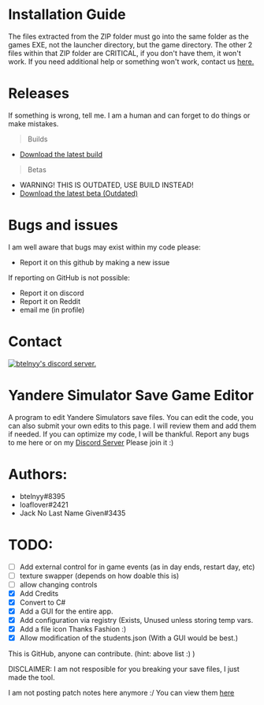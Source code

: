 # Installation Guide
The files extracted from the ZIP folder must go into the same folder as the games EXE, not the launcher directory, but the game directory.
The other 2 files within that ZIP folder are CRITICAL, if you don't have them, it won't work.
If you need additional help or something won't work, contact us [here.](https://discord.gg/P22tFkjTm3)

# Releases
If something is wrong, tell me. I am a human and can forget to do things or make mistakes.

> Builds
* [Download the latest build](https://github.com/BTELNYY/yansimsavegameeditor/releases/download/v1.8.1/YandereSaveEditor.v1.8.1.zip)
> Betas
* WARNING! THIS IS OUTDATED, USE BUILD INSTEAD!
* [Download the latest beta (Outdated)](https://github.com/BTELNYY/yansimsavegameeditor/releases/download/v1.5-beta.4/YanSimSaveEditor.1.5.Beta.4.zip)

# Bugs and issues
I am well aware that bugs may exist within my code please:
* Report it on this github by making a new issue

If reporting on GitHub is not possible:
* Report it on discord
* Report it on Reddit
* email me (in profile)

# Contact
[![btelnyy's discord server.](https://discord.com/api/guilds/910764028786266153/embed.png?style=banner1)](https://discord.gg/P22tFkjTm3)



# Yandere Simulator Save Game Editor
A program to edit Yandere Simulators save files.
You can edit the code, you can also submit your own edits to this page. I will review them and add them if needed.
If you can optimize my code, I will be thankful.
Report any bugs to me here or on my [Discord Server](https://discord.gg/P22tFkjTm3) Please join it :)

# Authors:
* btelnyy#8395
* loaflover#2421
* Jack No Last Name Given#3435

# TODO:
- [ ] Add external control for in game events (as in day ends, restart day, etc)
- [ ] texture swapper (depends on how doable this is)
- [ ] allow changing controls
- [X] Add Credits
- [X] Convert to C#
- [X] Add a GUI for the entire app.
- [X] Add configuration via registry (Exists, Unused unless storing temp vars.
- [X] Add a file icon Thanks Fashion :)
- [X] Allow modification of the students.json (With a GUI would be best.)

This is GitHub, anyone can contribute. (hint: above list :) )

DISCLAIMER: I am not resposible for you breaking your save files, I just made the tool.

I am not posting patch notes here anymore :/ You can view them [here](https://github.com/BTELNYY/yansimsavegameeditor/releases)
